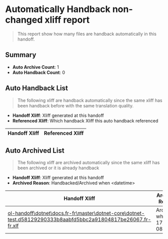 # Automatically Handback non-changed xliff report
> This report show how many files are handback automatically in this handoff.

## Summary
* **Auto Archive Count**: 1
* **Auto Handback Count**: 0

## Auto Handback List
> The following xliff are handback automatically since the same xliff has been handback before with the same translation quality.

* **Handoff Xliff**: Xliff generated at this handoff
* **Referenced Xliff**: Which handback Xliff this auto handback referenced

| Handoff Xliff | Referenced Xliff | 
| --- | --- | 

## Auto Archived List
> The following xliff are archived automatically since the same xliff has been archived or it is already handback

* **Handoff Xliff**: Xliff generated at this handoff
* **Archived Reason**: Handbacked/Archived when &lt;datetime&gt;

| Handoff Xliff | Archived Reason | 
| --- | --- | 
| [ol-handoff\dotnet\docs.fr-fr\master\dotnet-core\dotnet-test.d58129290333b8aabfd5bbc2a91804817be26067.fr-fr.xlf](https://github.com/dotnet/docs.handoff/blob/c16fce239a48f3296853f861635342a40f2f5ed5/ol-handoff/dotnet/docs.fr-fr/master/dotnet-core/dotnet-test.d58129290333b8aabfd5bbc2a91804817be26067.fr-fr.xlf) | Archived when 17/01/30 08:14 | 

